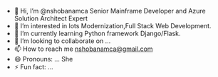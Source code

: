 - 👋 Hi, I’m @nshobanamca Senior Mainframe Developer and Azure Solution Architect Expert
- 👀 I’m interested in lots Modernization,Full Stack Web Development.
- 🌱 I’m currently learning Python framework Django/Flask.
- 💞️ I’m looking to collaborate on ...
- 📫 How to reach me nshobanamca@gmail.com
- 😄 Pronouns: ... She
- ⚡ Fun fact: ...

<!---
nshobanamca/nshobanamca is a ✨ special ✨ repository because its `README.md` (this file) appears on your GitHub profile.
You can click the Preview link to take a look at your changes.
--->
